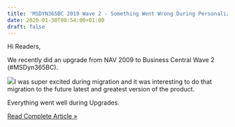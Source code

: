 ```yaml
---
title: 'MSDYN365BC 2019 Wave 2 - Something Went Wrong During Personalization.'
date: 2020-01-30T08:54:00+01:00
draft: false
---
```


Hi Readers,  
  
We recently did an upgrade from NAV 2009 to Business Central Wave 2 (#MSDyn365BC).  
  
[![](https://1.bp.blogspot.com/-V5uytIEYNFs/XjGztmfLiaI/AAAAAAAAMag/x6yA8Y7hencCSVNzNfWcqYrrt8nXRgkMgCEwYBhgL/s400/%2523MSDYN365BC%2BWave2%2BPersonalize%2BScreen%2BIssue.jpg)](https://1.bp.blogspot.com/-V5uytIEYNFs/XjGztmfLiaI/AAAAAAAAMag/x6yA8Y7hencCSVNzNfWcqYrrt8nXRgkMgCEwYBhgL/s1600/%2523MSDYN365BC%2BWave2%2BPersonalize%2BScreen%2BIssue.jpg)I was super excited during migration and it was interesting to do that migration to the future latest and greatest version of the product.  
  
Everything went well during Upgrades.  
  
  

[Read Complete Article »](https://saurav-nav.blogspot.com/2020/01/msdyn365bc-2019-wave-2-something-went.html#more)